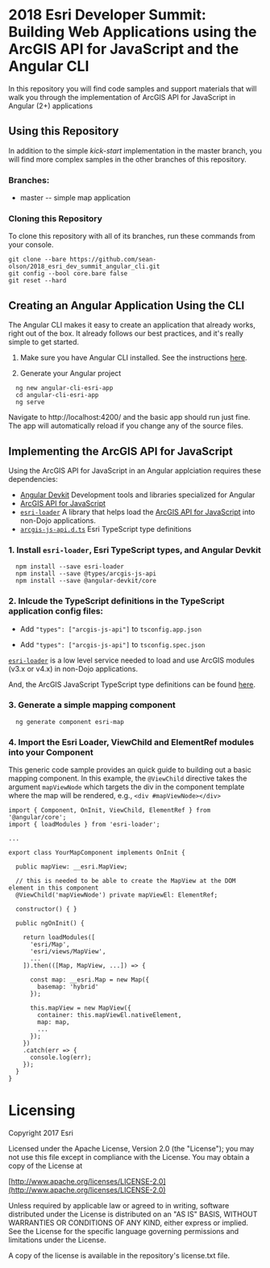 # 2018 Esri Developer Summit: Building Web Applications using the ArcGIS API for JavaScript and the Angular CLI

In this repository you will find code samples and support materials that will walk you through the 
implementation of ArcGIS API for JavaScript in Angular (2+) applications 

## Using this Repository
In addition to the simple *kick-start* implementation in the master branch, you will find more
complex samples in the other branches of this repository.    

### Branches: 
* master -- simple map application

### Cloning this Repository
To clone this repository with all of its branches, run these commands from your console.
````
git clone --bare https://github.com/sean-olson/2018_esri_dev_summit_angular_cli.git
git config --bool core.bare false
git reset --hard
````

## Creating an Angular Application Using the CLI 
The Angular CLI makes it easy to create an application that already works, right out of the box. It already follows our best practices, and it's really simple to get started.

1. Make sure you have Angular CLI installed. See the instructions [here](https://github.com/angular/angular-cli).

2. Generate your Angular project

```
  ng new angular-cli-esri-app
  cd angular-cli-esri-app
  ng serve
```

  Navigate to http://localhost:4200/ and the basic app should run just fine. The app will automatically reload if you change any of the source files.

## Implementing the ArcGIS API for JavaScript

Using the ArcGIS API for JavaScript in an Angular applciation requires these dependencies: 

* [Angular Devkit](https://github.com/angular/devkit) Development tools and libraries specialized for Angular
* [ArcGIS API for JavaScript](https://developers.arcgis.com/javascript/)
* [`esri-loader`](https://github.com/Esri/esri-loader) A library that helps load the [ArcGIS API for JavaScript](https://developers.arcgis.com/javascript/) into non-Dojo applications.
* [`arcgis-js-api.d.ts`](https://github.com/Esri/jsapi-resources/tree/master/4.x/typescript) Esri TypeScript type definitions

### 1. Install `esri-loader`, Esri TypeScript types, and Angular Devkit

```
  npm install --save esri-loader
  npm install --save @types/arcgis-js-api
  npm install --save @angular-devkit/core
```

### 2. Inlcude the TypeScript definitions in the TypeScript application config files:
* Add `"types": ["arcgis-js-api"]` to `tsconfig.app.json`

* Add  `"types": ["arcgis-js-api"]` to `tsconfig.spec.json`

[`esri-loader`](https://github.com/Esri/esri-loader#usage) is a low level service needed to load and use ArcGIS modules (v3.x or v4.x) in non-Dojo applications.

And, the ArcGIS JavaScript TypeScript type definitions can be found [here](https://github.com/Esri/jsapi-resources/tree/master/4.x/typescript).

### 3. Generate a simple mapping component

```
  ng generate component esri-map
```

### 4. Import the Esri Loader, ViewChild and ElementRef modules into your Component
This generic code sample provides an quick guide to building out a basic mapping component. In this example, the 
`@ViewChild` directive takes the argument `mapViewNode` which targets the div in the component template where
the map will be rendered, e.g., `<div #mapViewNode></div>`  

```
import { Component, OnInit, ViewChild, ElementRef } from '@angular/core';
import { loadModules } from 'esri-loader';

...

export class YourMapComponent implements OnInit {

  public mapView: __esri.MapView;

  // this is needed to be able to create the MapView at the DOM element in this component
  @ViewChild('mapViewNode') private mapViewEl: ElementRef;

  constructor() { }

  public ngOnInit() {

    return loadModules([
      'esri/Map',
      'esri/views/MapView',
      ...
    ]).then(([Map, MapView, ...]) => {

      const map: __esri.Map = new Map({
        basemap: 'hybrid'
      });

      this.mapView = new MapView({
        container: this.mapViewEl.nativeElement,
        map: map,
        ...
      });
    })
    .catch(err => {
      console.log(err);
    });
  }
}
```



# Licensing

Copyright 2017 Esri

Licensed under the Apache License, Version 2.0 (the "License"); you may not use this file except in compliance with the License. You may obtain a copy of the License at

[http://www.apache.org/licenses/LICENSE-2.0](http://www.apache.org/licenses/LICENSE-2.0)

Unless required by applicable law or agreed to in writing, software distributed under the License is distributed on an "AS IS" BASIS, WITHOUT WARRANTIES OR CONDITIONS OF ANY KIND, either express or implied. See the License for the specific language governing permissions and limitations under the License.

A copy of the license is available in the repository's license.txt file.
